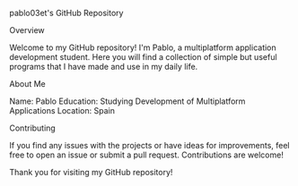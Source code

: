 pablo03et's GitHub Repository

Overview

Welcome to my GitHub repository! I'm Pablo, a multiplatform application development student. Here you will find a collection of simple but useful programs that I have made and use in my daily life.

About Me

Name: Pablo
Education: Studying Development of Multiplatform Applications
Location: Spain

Contributing

If you find any issues with the projects or have ideas for improvements, feel free to open an issue or submit a pull request. Contributions are welcome!

Thank you for visiting my GitHub repository!
